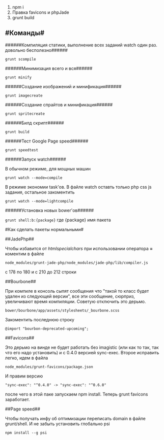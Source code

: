 1. npm i
2. Правка favicons и phpJade
3. grunt build

#Команды#
----------

######Компиляция статики, выполнение всех заданий watch один раз. довольно бесполезно######

`grunt scompile`

######Минимизация всего и вся######

`grunt minify`

######Создание изображений и минификация######

`grunt imagecreate`

######Создание спрайтов и минификация######

`grunt spritecreate`

######Билд скрипт######

`grunt build`

######Тест Google Page speed######

`grunt speedtest`

######Запуск watch######

В обычном режиме, для мощных машин

`grunt watch --mode=compile`

В режиме экономии task'ов. В файле watch оставть только  php css js задания, остальное закоментить

`grunt watch --mode=lightcompile`

######Установка новых bower'ов######

`grunt shell:b:{package}` где {package} имя пакета


#Как сделать пакеты нормальными#

##JadePhp##

Чтобы избавится от *htmlspecialchars* при использовании оператора **=** коментим в файле
  
`node_modules/grunt-jade-php/node_modules/jade-php/lib/compiler.js`

с 178 по 180 и с 210 до 212 строки


##Bourbone##

При компиле в консоль сыпят сообщения что "такой то класс будет удален из следующей версии", все эти сообщение, сюрприз, увеличивают время компиляции. Советую отключить это дерьмо.
  
`bower/bourbone/app/assets/stylesheets/_bourbone.scss`

Закоментить последнюю строку

`@import "bourbon-deprecated-upcoming";`


##Favicons##

Это дерьмо на винде не будет работать без imagistic (или как то так, так что его надо установить) и с 0.4.0 версией sync-exec. Второе исправить легко, идем в файла
  
`node_modules/grunt-favicons/package.json`

И правим версию

`"sync-exec": "^0.4.0" -> "sync-exec": "^0.6.0"`

после чего в этой паке запускаем npm install. Теперь grunt favicons заработает.


##Page speed##

Чтобы получать инфу об оптимизации переписать domain в файле grunt/shell. И не забыть установить глобально psi 
  
`npm install --g psi`
